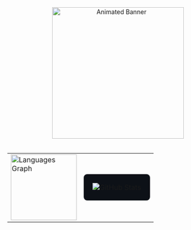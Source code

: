 <div align="center">
  <img height="300" src="https://i.pinimg.com/originals/ce/32/ac/ce32acad708dcd74eff4872573c04d4c.gif" alt="Animated Banner" />
</div>

<br/>

<table align="center">
  <tr>
    <td>
      <img src="https://github-readme-stats.vercel.app/api/top-langs?username=666mxvbee&locale=en&hide_title=false&layout=compact&card_width=320&langs_count=100&theme=github_dark&hide_border=false&order=2" height="150" alt="Languages Graph" />
    </td>
    <td>
      <div style="background-color: #0d1117; padding: 20px; border-radius: 8px;">
        <!-- Здесь можно разместить дополнительные GitHub-статистики или другой контент -->
        <img src="https://github-readme-stats.vercel.app/api?username=666mxvbee&theme=github_dark&show_icons=true" alt="GitHub Stats" />
      </div>
    </td>
  </tr>
</table>
